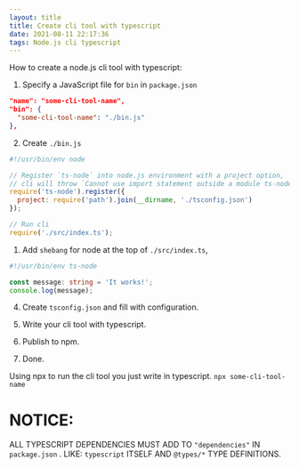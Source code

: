 ```yaml
---
layout: title
title: Create cli tool with typescript
date: 2021-08-11 22:17:36
tags: Node.js cli typescript
---
```


How to create a node.js cli tool with typescript:

1. Specify a JavaScript file for `bin` in `package.json`

``` JSON
"name": "some-cli-tool-name",
"bin": {
  "some-cli-tool-name": "./bin.js"
},
```

2. Create `./bin.js`

``` js
#!/usr/bin/env node

// Register `ts-node` into node.js environment with a project option,
// cli will throw `Cannot use import statement outside a module ts-node` if `project` not is not found.
require('ts-node').register({
  project: require('path').join(__dirname, './tsconfig.json')
});

// Run cli
require('./src/index.ts');

```

1. Add `shebang` for node at the top of `./src/index.ts`, 

```ts
#!/usr/bin/env ts-node

const message: string = 'It works!';
console.log(message);
```

4. Create `tsconfig.json` and fill with configuration.

5. Write your cli tool with typescript.

6. Publish to npm.

7. Done.

Using npx to run the cli tool you just write in typescript.
`npx some-cli-tool-name`

# NOTICE:

ALL TYPESCRIPT DEPENDENCIES MUST ADD TO `"dependencies"` IN `package.json` . LIKE: `typescript` ITSELF AND `@types/*` TYPE DEFINITIONS.

